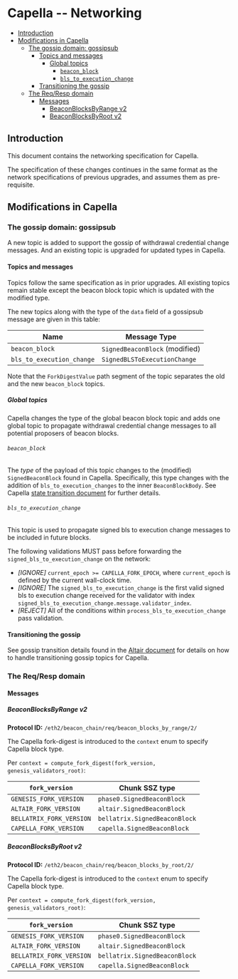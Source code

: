 # Capella -- Networking

<!-- mdformat-toc start --slug=github --no-anchors --maxlevel=6 --minlevel=2 -->

- [Introduction](#introduction)
- [Modifications in Capella](#modifications-in-capella)
  - [The gossip domain: gossipsub](#the-gossip-domain-gossipsub)
    - [Topics and messages](#topics-and-messages)
      - [Global topics](#global-topics)
        - [`beacon_block`](#beacon_block)
        - [`bls_to_execution_change`](#bls_to_execution_change)
    - [Transitioning the gossip](#transitioning-the-gossip)
  - [The Req/Resp domain](#the-reqresp-domain)
    - [Messages](#messages)
      - [BeaconBlocksByRange v2](#beaconblocksbyrange-v2)
      - [BeaconBlocksByRoot v2](#beaconblocksbyroot-v2)

<!-- mdformat-toc end -->

## Introduction

This document contains the networking specification for Capella.

The specification of these changes continues in the same format as the network specifications of previous upgrades, and assumes them as pre-requisite.

## Modifications in Capella

### The gossip domain: gossipsub

A new topic is added to support the gossip of withdrawal credential change messages. And an existing topic is upgraded for updated types in Capella.

#### Topics and messages

Topics follow the same specification as in prior upgrades. All existing topics remain stable except the beacon block topic which is updated with the modified type.

The new topics along with the type of the `data` field of a gossipsub message are given in this table:

| Name                      | Message Type                   |
| ------------------------- | ------------------------------ |
| `beacon_block`            | `SignedBeaconBlock` (modified) |
| `bls_to_execution_change` | `SignedBLSToExecutionChange`   |

Note that the `ForkDigestValue` path segment of the topic separates the old and the new `beacon_block` topics.

##### Global topics

Capella changes the type of the global beacon block topic and adds one global topic to propagate withdrawal credential change messages to all potential proposers of beacon blocks.

###### `beacon_block`

The *type* of the payload of this topic changes to the (modified) `SignedBeaconBlock` found in Capella.
Specifically, this type changes with the addition of `bls_to_execution_changes` to the inner `BeaconBlockBody`.
See Capella [state transition document](./beacon-chain.md#beaconblockbody) for further details.

###### `bls_to_execution_change`

This topic is used to propagate signed bls to execution change messages to be included in future blocks.

The following validations MUST pass before forwarding the `signed_bls_to_execution_change` on the network:

- _[IGNORE]_ `current_epoch >= CAPELLA_FORK_EPOCH`,
  where `current_epoch` is defined by the current wall-clock time.
- _[IGNORE]_ The `signed_bls_to_execution_change` is the first valid signed bls to execution change received
  for the validator with index `signed_bls_to_execution_change.message.validator_index`.
- _[REJECT]_ All of the conditions within `process_bls_to_execution_change` pass validation.

#### Transitioning the gossip

See gossip transition details found in the [Altair document](../altair/p2p-interface.md#transitioning-the-gossip) for
details on how to handle transitioning gossip topics for Capella.

### The Req/Resp domain

#### Messages

##### BeaconBlocksByRange v2

**Protocol ID:** `/eth2/beacon_chain/req/beacon_blocks_by_range/2/`

The Capella fork-digest is introduced to the `context` enum to specify Capella block type.

Per `context = compute_fork_digest(fork_version, genesis_validators_root)`:

<!-- eth2spec: skip -->

| `fork_version`           | Chunk SSZ type                |
| ------------------------ | ----------------------------- |
| `GENESIS_FORK_VERSION`   | `phase0.SignedBeaconBlock`    |
| `ALTAIR_FORK_VERSION`    | `altair.SignedBeaconBlock`    |
| `BELLATRIX_FORK_VERSION` | `bellatrix.SignedBeaconBlock` |
| `CAPELLA_FORK_VERSION`   | `capella.SignedBeaconBlock`   |

##### BeaconBlocksByRoot v2

**Protocol ID:** `/eth2/beacon_chain/req/beacon_blocks_by_root/2/`

The Capella fork-digest is introduced to the `context` enum to specify Capella block type.

Per `context = compute_fork_digest(fork_version, genesis_validators_root)`:

<!-- eth2spec: skip -->

| `fork_version`           | Chunk SSZ type                |
| ------------------------ | ----------------------------- |
| `GENESIS_FORK_VERSION`   | `phase0.SignedBeaconBlock`    |
| `ALTAIR_FORK_VERSION`    | `altair.SignedBeaconBlock`    |
| `BELLATRIX_FORK_VERSION` | `bellatrix.SignedBeaconBlock` |
| `CAPELLA_FORK_VERSION`   | `capella.SignedBeaconBlock`   |
